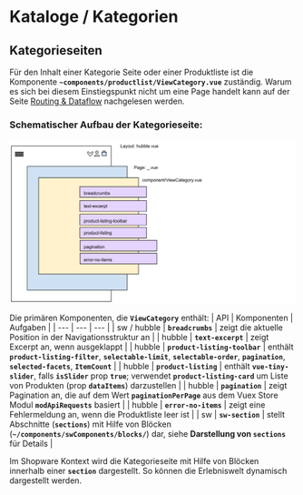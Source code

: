 # Kataloge / Kategorien

## Kategorieseiten

Für den Inhalt einer Kategorie Seite oder einer Produktliste ist die Komponente __`~components/productlist/ViewCategory.vue`__ zuständig. 
Warum es sich bei diesem Einstiegspunkt nicht um eine Page handelt kann auf der 
Seite [Routing & Dataflow](/pwa/einfuehrung/routing.html#auflosen-von-dynamische-routen) nachgelesen werden.


### Schematischer Aufbau der Kategorieseite:
![Kategorieseite](../categorypages.svg) 

Die primären Komponenten, die __`ViewCategory`__ enthält:
| API | Komponenten | Aufgaben |
| --- | --- | --- | 
| sw / hubble | __`breadcrumbs`__ | zeigt die aktuelle Position in der Navigationsstruktur an |
| hubble | __`text-excerpt`__ | zeigt Excerpt an, wenn ausgeklappt |
| hubble | __`product-listing-toolbar`__ | enthält __`product-listing-filter`__, __`selectable-limit`__, __`selectable-order`__, __`pagination`__, __`selected-facets`__, __`ItemCount`__ |
| hubble | __`product-listing`__ | enthält __`vue-tiny-slider`__, falls __`isSlider`__ prop __`true`__; verwendet  __`product-listing-card`__ um Liste von Produkten (prop __`dataItems`__) darzustellen |
| hubble | __`pagination`__ | zeigt Pagination an, die auf dem Wert __`paginationPerPage`__ aus dem Vuex Store Modul __`modApiRequests`__ basiert |
| hubble | __`error-no-items`__ | zeigt eine Fehlermeldung an, wenn die Produktliste leer ist |
| sw | __`sw-section`__ | stellt Abschnitte (__`sections`__) mit Hilfe von Blöcken (__`~/components/swComponents/blocks/`__) dar, siehe __Darstellung von __`sections`____ für Details |

Im Shopware Kontext wird die Kategorieseite mit Hilfe von Blöcken innerhalb einer __`section`__ dargestellt. 
So können die Erlebniswelt dynamisch dargestellt werden.


